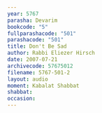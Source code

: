 ```yaml
---
year: 5767
parasha: Devarim
bookcode: "5"
fullparashacode: "501"
parashacode: "501"
title: Don't Be Sad
author: Rabbi Eliezer Hirsch
date: 2007-07-21
archivecode: 57675012
filename: 5767-501-2
layout: audio
moment: Kabalat Shabbat
shabbat: 
occasion: 
---
```

